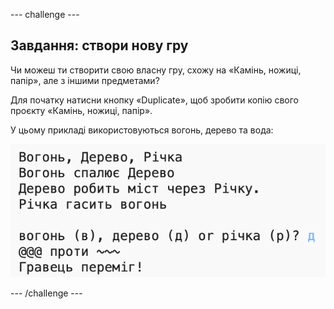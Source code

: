 \--- challenge \---

## Завдання: створи нову гру

Чи можеш ти створити свою власну гру, схожу на «Камінь, ножиці, папір», але з іншими предметами?

Для початку натисни кнопку «Duplicate», щоб зробити копію свого проєкту «Камінь, ножиці, папір».

У цьому прикладі використовуються вогонь, дерево та вода:

![знімок екрана](images/rps-fire.png)

\--- /challenge \---